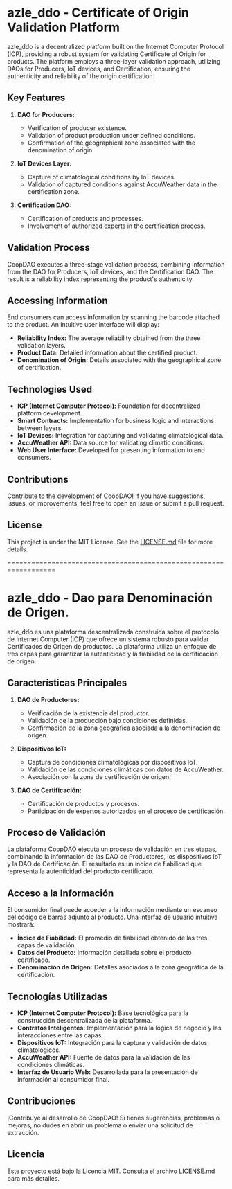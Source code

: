 # azle_ddo - Certificate of Origin Validation Platform

azle_ddo is a decentralized platform built on the Internet Computer Protocol (ICP), providing a robust system for validating Certificate of Origin for products. The platform employs a three-layer validation approach, utilizing DAOs for Producers, IoT devices, and Certification, ensuring the authenticity and reliability of the origin certification.

## Key Features

1. **DAO for Producers:**
   - Verification of producer existence.
   - Validation of product production under defined conditions.
   - Confirmation of the geographical zone associated with the denomination of origin.

2. **IoT Devices Layer:**
   - Capture of climatological conditions by IoT devices.
   - Validation of captured conditions against AccuWeather data in the certification zone.

3. **Certification DAO:**
   - Certification of products and processes.
   - Involvement of authorized experts in the certification process.

## Validation Process

CoopDAO executes a three-stage validation process, combining information from the DAO for Producers, IoT devices, and the Certification DAO. The result is a reliability index representing the product's authenticity.

## Accessing Information

End consumers can access information by scanning the barcode attached to the product. An intuitive user interface will display:

- **Reliability Index:** The average reliability obtained from the three validation layers.
- **Product Data:** Detailed information about the certified product.
- **Denomination of Origin:** Details associated with the geographical zone of certification.

## Technologies Used

- **ICP (Internet Computer Protocol):** Foundation for decentralized platform development.
- **Smart Contracts:** Implementation for business logic and interactions between layers.
- **IoT Devices:** Integration for capturing and validating climatological data.
- **AccuWeather API:** Data source for validating climatic conditions.
- **Web User Interface:** Developed for presenting information to end consumers.

## Contributions

Contribute to the development of CoopDAO! If you have suggestions, issues, or improvements, feel free to open an issue or submit a pull request.

## License

This project is under the MIT License. See the [LICENSE.md](LICENSE.md) file for more details.

==================================================================

# azle_ddo - Dao para Denominación de Origen.

azle_ddo es una plataforma descentralizada construida sobre el protocolo de Internet Computer (ICP) que ofrece un sistema robusto para validar Certificados de Origen de productos. La plataforma utiliza un enfoque de tres capas para garantizar la autenticidad y la fiabilidad de la certificación de origen.

## Características Principales

1. **DAO de Productores:**
   - Verificación de la existencia del productor.
   - Validación de la producción bajo condiciones definidas.
   - Confirmación de la zona geográfica asociada a la denominación de origen.

2. **Dispositivos IoT:**
   - Captura de condiciones climatológicas por dispositivos IoT.
   - Validación de las condiciones climáticas con datos de AccuWeather.
   - Asociación con la zona de certificación de origen.

3. **DAO de Certificación:**
   - Certificación de productos y procesos.
   - Participación de expertos autorizados en el proceso de certificación.

## Proceso de Validación

La plataforma CoopDAO ejecuta un proceso de validación en tres etapas, combinando la información de las DAO de Productores, los dispositivos IoT y la DAO de Certificación. El resultado es un índice de fiabilidad que representa la autenticidad del producto certificado.

## Acceso a la Información

El consumidor final puede acceder a la información mediante un escaneo del código de barras adjunto al producto. Una interfaz de usuario intuitiva mostrará:

- **Índice de Fiabilidad:** El promedio de fiabilidad obtenido de las tres capas de validación.
- **Datos del Producto:** Información detallada sobre el producto certificado.
- **Denominación de Origen:** Detalles asociados a la zona geográfica de la certificación.

## Tecnologías Utilizadas

- **ICP (Internet Computer Protocol):** Base tecnológica para la construcción descentralizada de la plataforma.
- **Contratos Inteligentes:** Implementación para la lógica de negocio y las interacciones entre las capas.
- **Dispositivos IoT:** Integración para la captura y validación de datos climatológicos.
- **AccuWeather API:** Fuente de datos para la validación de las condiciones climáticas.
- **Interfaz de Usuario Web:** Desarrollada para la presentación de información al consumidor final.

## Contribuciones

¡Contribuye al desarrollo de CoopDAO! Si tienes sugerencias, problemas o mejoras, no dudes en abrir un problema o enviar una solicitud de extracción.

## Licencia

Este proyecto está bajo la Licencia MIT. Consulta el archivo [LICENSE.md](LICENSE.md) para más detalles.
